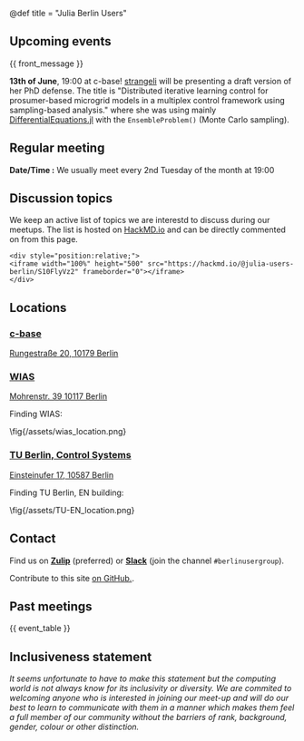 @def title = "Julia Berlin Users"

## Upcoming events

{{ front_message }}

**13th of June**, 19:00 at c-base! [strangeli](https://github.com/strangeli) will be presenting a draft version of her PhD defense.
The title is "Distributed iterative learning control for prosumer-based microgrid models in a multiplex control framework using sampling-based analysis." 
where she was using mainly [DifferentialEquations.jl](https://github.com/SciML/DifferentialEquations.jl) with the `EnsembleProblem()` (Monte Carlo sampling).

## Regular meeting

**Date/Time :** We usually meet every 2nd Tuesday of the month at 19:00

## Discussion topics

We keep an active list of topics we are interestd to discuss during our meetups.
The list is hosted on [HackMD.io](https://hackmd.io) and can be directly commented
on from this page.

~~~
<div style="position:relative;">
<iframe width="100%" height="500" src="https://hackmd.io/@julia-users-berlin/S10FlyVz2" frameborder="0"></iframe>
</div>
~~~

## Locations

### [c-base](https://c-base.org)

  [Rungestraße 20, 10179 Berlin](https://goo.gl/maps/QWKse8LcxxS8G1kM8)

### [WIAS](https://www.wias-berlin.de/)

  [Mohrenstr. 39 10117 Berlin](https://goo.gl/maps/v8o2CuL4NPgbWKBj9)

  Finding WIAS:

  \fig{/assets/wias_location.png}

### [TU Berlin, Control Systems](www.control.tu-berlin.de)

  [Einsteinufer 17, 10587 Berlin](https://www.openstreetmap.org/way/26499336#map=18/52.51505/13.32682)

  Finding TU Berlin, EN building:

  \fig{/assets/TU-EN_location.png}

## Contact

Find us on [**Zulip**](https://julialang.zulipchat.com/#narrow/stream/249782-berlinusergroup) (preferred) or [**Slack**](https://slackinvite.julialang.org/) (join the channel `#berlinusergroup`).

Contribute to this site [on GitHub.](https://github.com/julia-users-berlin/julia-users-berlin.github.io).

## Past meetings

{{ event_table }}

## Inclusiveness statement

*It seems unfortunate to have to make this statement but the computing world is not always know for its inclusivity or diversity. We are commited to welcoming anyone who is interested in joining our meet-up and will do our best to learn to communicate with them in a manner which makes them feel a full member of our community without the barriers of rank, background, gender, colour or other distinction.*
